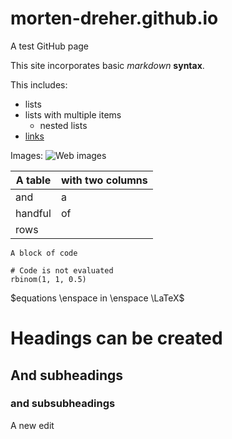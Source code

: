 # morten-dreher.github.io
A test GitHub page  

This site incorporates basic *markdown* **syntax**.

This includes:

 * lists
 * lists with multiple items
    - nested lists
 * [links](https://www.google.com/)

Images:
![Web images](https://upload.wikimedia.org/wikipedia/commons/thumb/b/be/Karl_Pearson%3B_Sir_Francis_Galton.jpg/506px-Karl_Pearson%3B_Sir_Francis_Galton.jpg)


A table | with two columns
---- | ----
and | a
handful | of
rows | &nbsp;

```
A block of code
```

```{r}
# Code is not evaluated
rbinom(1, 1, 0.5)
```

$equations \enspace in \enspace \LaTeX$

# Headings can be created

## And subheadings

### and subsubheadings

A new edit
